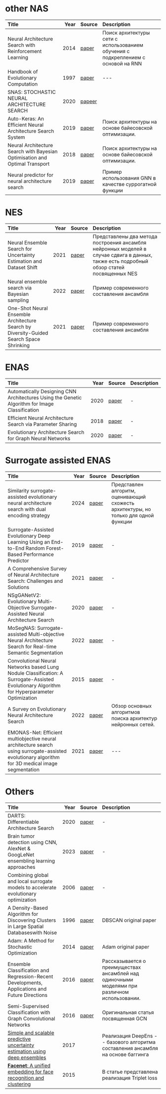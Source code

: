 # other NAS
| Title                                                                       | Year | Source                                                                                                                                   | Description                                                                       |
| :-------------------------------------------------------------------------- | ---: | :--------------------------------------------------------------------------------------------------------------------------------------- | :-------------------------------------------------------------------------------- |
| Neural Architecture Search with Reinforcement Learning                      | 2014 | [paper](https://arxiv.org/abs/1611.01578)                                                                                                | Поиск архитектуры сети с использованием обучения с подкреплением с основой на RNN |
| Handbook of Evolutionary Computation                                        | 1997 | [paper](https://www.taylorfrancis.com/books/edit/10.1201/9780367802486/handbook-evolutionary-computation-fogel-michalewicz-thomas-baeck) | ---                                                                               |
| SNAS: STOCHASTIC NEURAL ARCHITECTURE SEARCH                                 | 2020 | [papeer](https://arxiv.org/pdf/1812.09926)                                                                                               |                                                                                   |
| Auto-Keras: An Efficient Neural Architecture Search System                  | 2019 | [paper](https://sci-hub.gg/10.1145/3292500.3330648)                                                                                      | Поиск архитектуры на основе байесовской оптимизации.                              |
| Neural Architecture Search with Bayesian Optimisation and Optimal Transport | 2018 | [paper](https://proceedings.neurips.cc/paper_files/paper/2018/file/f33ba15effa5c10e873bf3842afb46a6-Paper.pdf)                           | Поиск архитектуры на основе байесовской оптимизации.                              |
| Neural predictor for<br>neural architecture search                          | 2019 | [paper](https://arxiv.org/pdf/1912.00848)                                                                                                | Пример использования GNN в качестве суррогатной функции                           |


# NES
| Title                                                                                      | Year | Source                                                                                                                                                                          | Description                                                                                                                               |
| :----------------------------------------------------------------------------------------- | ---: | :------------------------------------------------------------------------------------------------------------------------------------------------------------------------------ | :---------------------------------------------------------------------------------------------------------------------------------------- |
| Neural Ensemble Search for Uncertainty Estimation and Dataset Shift                        | 2021 | [paper](https://proceedings.neurips.cc/paper_files/paper/2021/hash/41a6fd31aa2e75c3c6d427db3d17ea80-Abstract.html)                                                              | Представлены два метода построения ансамбля нейронных моделей в случае сдвига в данных, также есть подробный обзор статей посвященных NES |
| Neural ensemble search via Bayesian sampling                                               | 2022 | [paper](https://proceedings.mlr.press/v180/shu22a/shu22a.pdf)                                                                                                                   | Пример современного составления ансамбля                                                                                                  |
| One-Shot Neural Ensemble Architecture Search by Diversity-Guided<br>Search Space Shrinking | 2021 | [paper](https://openaccess.thecvf.com/content/CVPR2021/papers/Chen_One-Shot_Neural_Ensemble_Architecture_Search_by_Diversity-Guided_Search_Space_Shrinking_CVPR_2021_paper.pdf) | Пример современного составления ансамбля                                                                                                  |

# ENAS
| Title                                                                                            | Year | Source                                                                         | Description |
| :----------------------------------------------------------------------------------------------- | ---: | :----------------------------------------------------------------------------- | :---------- |
| Automatically Designing CNN  Architectures Using the Genetic  Algorithm for Image Classification | 2020 | [paper](https://ieeexplore.ieee.org/abstract/document/9075201/authors#authors) | -           |
| Efficient Neural Architecture Search via Parameter Sharing                                       | 2018 | [paper](https://arxiv.org/pdf/1802.03268)                                      | -           |
| Evolutionary Architecture Search for Graph Neural Networks                                       | 2020 | [paper](https://arxiv.org/pdf/2009.10199)                                      | -           |


# Surrogate assisted ENAS

| Title                                                                                                                                             | Year | Source                                                                             | Description                                                                         |
| :------------------------------------------------------------------------------------------------------------------------------------------------ | ---: | :--------------------------------------------------------------------------------- | :---------------------------------------------------------------------------------- |
| Similarity surrogate-assisted evolutionary neural architecture search with dual encoding strategy                                                 | 2024 | [paper](https://www.aimspress.com/aimspress-data/era/2024/2/PDF/era-32-02-050.pdf) | Представлен алгоритм, оценивающий схожесть архитектуры, но только для одной функции |
| Surrogate-Assisted Evolutionary Deep Learning Using an End-to-End Random Forest-Based Performance Predictor                                       | 2019 | [paper](https://ieeexplore.ieee.org/abstract/document/8744404)                     | -                                                                                   |
| A Comprehensive Survey of Neural Architecture Search: Challenges and Solutions                                                                    | 2021 | [paper](https://arxiv.org/pdf/2006.02903)                                          | -                                                                                   |
| NSgGANetV2: Evolutionary Multi-Objective Surrogate-Assisted Neural Architecture Search                                                            | 2020 | [paper](https://arxiv.org/pdf/2007.10396)                                          | -                                                                                   |
| MoSegNAS: Surrogate-assisted Multi-objective Neural Architecture Search for Real-time Semantic Segmentation                                       | 2022 | [paper](https://arxiv.org/pdf/2208.06820)                                          | -                                                                                   |
| Convolutional Neural Networks based Lung Nodule Classification: A Surrogate-Assisted Evolutionary Algorithm for Hyperparameter Optimization       | 2015 | [paper](https://shiruipan.github.io/publication/tevc-21-zhang/tevc-21-zhang.pdf)   | -                                                                                   |
| A Survey on Evolutionary Neural Architecture Search                                                                                               | 2022 | [paper](https://arxiv.org/pdf/2008.10937)                                          | Обзор основных алгоритмов поиска архитектур нейронных сетей.                        |
| EMONAS-Net: Efficient multiobjective neural architecture search using surrogate-assisted evolutionary algorithm for 3D medical image segmentation | 2021 | [paper](https://sci-hub.gg/10.1016/j.artmed.2021.102154)                           | ---                                                                                 |

# Others

| Title                                                                                                                                                                                   | Year | Source                                                                                                                                                                                                                                                                                                                                       | Description                                                                                   |
| :-------------------------------------------------------------------------------------------------------------------------------------------------------------------------------------- | ---: | :------------------------------------------------------------------------------------------------------------------------------------------------------------------------------------------------------------------------------------------------------------------------------------------------------------------------------------------- | :-------------------------------------------------------------------------------------------- |
| DARTS: Differentiable Architecture Search                                                                                                                                               | 2020 | [paper](https://arxiv.org/abs/1806.09055)                                                                                                                                                                                                                                                                                                    | -                                                                                             |
| Brain tumor detection using CNN, AlexNet & GoogLeNet ensembling learning approaches                                                                                                     | 2023 | [paper](https://www.researchgate.net/publication/369308467_Brain_tumor_detection_using_CNN_AlexNet_GoogLeNet_ensembling_learning_approaches)                                                                                                                                                                                                 | -                                                                                             |
| Combining global and local surrogate models to accelerate evolutionary optimization                                                                                                     | 2006 | [paper](https://www.researchgate.net/publication/3421747_Combining_global_and_local_surrogate_models_to_accelerate_evolutionary_optimization_IEEE_Trans_Syst_Man_Cybern_Part_C_Appl_Rev)                                                                                                                                                     | -                                                                                             |
| A Density-Based Algorithm for Discovering Clusters<br>in Large Spatial Databaseswith Noise                                                                                              | 1996 | [paper](https://cdn.aaai.org/KDD/1996/KDD96-037.pdf)                                                                                                                                                                                                                                                                                         | DBSCAN original paper                                                                         |
| Adam: A Method for Stochastic Optimization                                                                                                                                              | 2014 | [paper](https://arxiv.org/abs/1412.6980)                                                                                                                                                                                                                                                                                                     | Adam original paper                                                                           |
| Ensemble Classification and Regression-Recent Developments, Applications and Future Directions                                                                                          | 2016 | [paper](https://www.researchgate.net/profile/Le-Zhang-61/publication/290476291_Ensemble_Classification_and_Regression-Recent_Developments_Applications_and_Future_Directions_Review_Article/links/5c0a1b8fa6fdcc494fdf7e43/Ensemble-Classification-and-Regression-Recent-Developments-Applications-and-Future-Directions-Review-Article.pdf) | Рассказывается о преимуществах ансамблей над одиночными моделями при различном использовании. |
| Semi-Supervised Classification with Graph Convolutional Networks                                                                                                                        | 2016 | [paper](https://arxiv.org/abs/1609.02907)                                                                                                                                                                                                                                                                                                    | Оригинальная статья посвященная GCN                                                           |
| [Simple and scalable predictive uncertainty estimation using deep ensembles](https://proceedings.neurips.cc/paper_files/paper/2017/hash/9ef2ed4b7fd2c810847ffa5fa85bce38-Abstract.html) | 2017 |                                                                                                                                                                                                                                                                                                                                              | Реализация DeepEns -- базового алгоритма составления ансамбля на основе баггинга              |
| [**Facenet**: A unified embedding for face recognition and clustering](https://www.cv-foundation.org/openaccess/content_cvpr_2015/html/Schroff_FaceNet_A_Unified_2015_CVPR_paper.html)  | 2015 |                                                                                                                                                                                                                                                                                                                                              | В статье представлена реализация Triplet loss                                                 |

